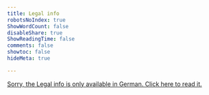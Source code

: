 ```yaml
---
title: Legal info
robotsNoIndex: true
ShowWordCount: false
disableShare: true
ShowReadingTime: false
comments: false
showtoc: false
hideMeta: true

---
```

[Sorry, the Legal info is only available in German. Click here to read it.](/de/legal/)
